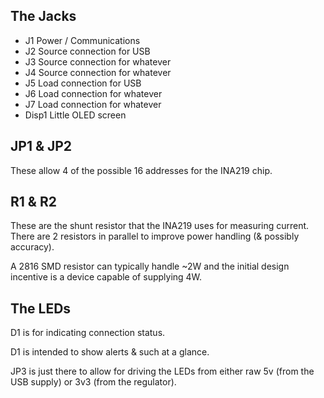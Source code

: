 ## The Jacks
* J1 Power / Communications
* J2 Source connection for USB
* J3 Source connection for whatever
* J4 Source connection for whatever
* J5 Load connection for USB
* J6 Load connection for whatever
* J7 Load connection for whatever
* Disp1 Little OLED screen

## JP1 & JP2
These allow 4 of the possible 16 addresses for the INA219 chip.

## R1 & R2
These are the shunt resistor that the INA219 uses for measuring current. There are 2 resistors in parallel to improve power handling (& possibly accuracy). 

A 2816 SMD resistor can typically handle ~2W and the initial design incentive is a device capable of supplying 4W.

## The LEDs
D1 is for indicating connection status.

D1 is intended to show alerts & such at a glance.

JP3 is just there to allow for driving the LEDs from either raw 5v (from the USB supply) or 3v3 (from the regulator).

